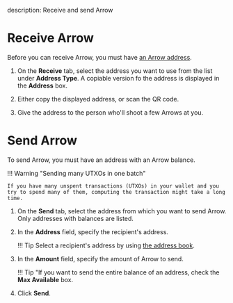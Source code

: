 description: Receive and send Arrow
<!--- END of page meta data -->

# Receive Arrow

Before you can receive Arrow, you must have [an Arrow address](../maintain-addresses/generate-addresses.md).

1. On the **Receive** tab, select the address you want to use from the list under **Address Type**. A copiable version fo the address is displayed in the **Address** box.

1. Either copy the displayed address, or scan the QR code.

1. Give the address to the person who'll shoot a few Arrows at you.

# Send Arrow

To send Arrow, you must have an address with an Arrow balance.

!!! Warning "Sending many UTXOs in one batch"

    If you have many unspent transactions (UTXOs) in your wallet and you try to spend many of them, computing the transaction might take a long time.

1. On the **Send** tab, select the address from which you want to send Arrow. Only addresses with balances are listed.

1. In the **Address** field, specify the recipient's address.

    !!! Tip
        Select a recipient's address by using [the address book](../maintain-addresses/create-address-book.md).

1. In the **Amount** field, specify the amount of Arrow to send.

    !!! Tip
        "If you want to send the entire balance of an address, check the **Max Available** box.
        
1. Click **Send**.
